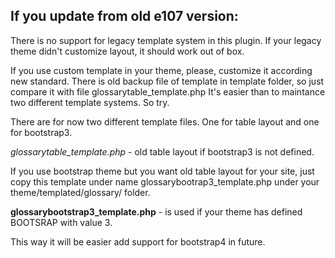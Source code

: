## If you update from old e107 version:

There is no support for legacy template system in this plugin. If your legacy theme didn't customize layout, it should work out of box. 

If you use custom template in your theme, please, customize it according new standard. 
There is old backup file of template in template folder, so just compare it with file glossarytable_template.php
It's easier than to maintance two different template systems. So try.

There are for now two different template files. One for table layout and one for bootstrap3. 

*glossarytable_template.php* - old table layout if bootstrap3 is not defined. 

If you use bootstrap theme but you want old table layout for your site, just copy this template 
under name glossarybootrap3_template.php under your theme/templated/glossary/ folder. 

**glossarybootstrap3_template.php** - is used if your theme has defined BOOTSRAP with value 3.

This way it will be easier add support for bootstrap4 in future. 

 